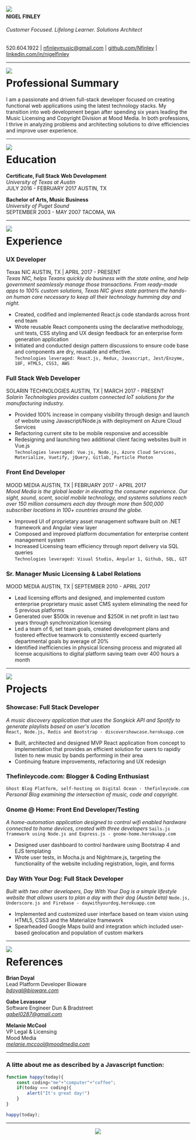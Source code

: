 <img align="left" src="http://res.cloudinary.com/thefinleycode/image/fetch/http://res.cloudinary.com/thefinleycode/image/upload/c_scale,w_126/v1505003729/NF__2_o4xu3s.png" />

#### NIGEL FINLEY
###### Customer Focused. Lifelong Learner. Solutions Architect
520.604.1922 | nfinleymusic@gmail.com | [github.com/Nfinley](https://github.com/nfinley) | [linkedin.com/in/nigelfinley](https://www.linkedin.com/in/nigelfinley/)


***


<img align="left" src="http://res.cloudinary.com/thefinleycode/image/fetch/http://res.cloudinary.com/thefinleycode/image/upload/c_scale,w_40/v1505004843/bulls-eye_ri3p8v.png" />
 
# Professional Summary

<p> I am a passionate and driven full-stack developer focused on creating functional web applications using the latest technology stacks. My transition into web development began after spending six years leading the Music Licensing and Copyright Division at Mood Media. In both professions, I thrive in analyzing problems and architecting solutions to drive efficiencies and improve user experience.</p>



***


<img align="left" src="http://res.cloudinary.com/thefinleycode/image/fetch/http://res.cloudinary.com/thefinleycode/image/upload/c_scale,w_40/v1505004848/graduate_qytvha.png" />
 
# Education

**Certificate, Full Stack Web Development**  
*University of Texas at Austin*  
JULY 2016 - FEBRUARY 2017 AUSTIN, TX

**Bachelor of Arts, Music Business**  
*University of Puget Sound*  
SEPTEMBER 2003 - MAY 2007 TACOMA, WA



***


<img align="left" src="http://res.cloudinary.com/thefinleycode/image/fetch/http://res.cloudinary.com/thefinleycode/image/upload/c_scale,w_40/v1505004852/suitcase_pxd7xv.png" />

# Experience

### UX Developer  
Texas NIC   AUSTIN, TX | APRIL 2017 - PRESENT    
*Texas NIC, helps Texans quickly do business with the state online, and help government seamlessly manage those transactions. From ready-made apps to 100% custom solutions, Texas NIC gives state partners the hands-on human care necessary to keep all their technology humming day and night.*
* Created, codified and implemented React.js code standards across front end team
* Wrote reusable React components using the declarative methodology, unit tests, CSS styling and UX design feedback for an enterprise form generation application
* Initiated and conducted design pattern discussions to ensure code base and components are dry, reusable and effective.  
`Technologies leveraged: React.js, Redux, Javascript, Jest/Enzyme, 18F, HTML5, CSS3, AWS`
 

### Full Stack Web Developer  
SOLARIN TECHNOLOGIES   AUSTIN, TX  | MARCH 2017 - PRESENT   
 *Solarin Technologies provides custom connected IoT solutions for the manufacturing industry.*
 * Provided 100% increase in company visibility through design and launch of website using Javascript/Node.js with deployment on Azure Cloud Services
 * Refactoring current site to be mobile responsive and accessible
 * Redesigning and launching two additional client facing websites built in Vue.js   
 `Technologies leveraged: Vue.js, Node.js, Azure Cloud Services, Materialize, Vuetify, jQuery, Gitlab, Particle Photon`

### Front End Developer  
MOOD MEDIA AUSTIN, TX | FEBRUARY 2017 - APRIL 2017  
*Mood Media is the global leader in elevating the consumer experience. Our sight, sound, scent, social mobile technology, and systems solutions reach over 150 million consumers each day through more than 500,000 subscriber locations in 100+ countries around the globe.*
* Improved UI of proprietary asset management software built on .NET framework and Angular view layer 
* Composed and improved platform documentation for enterprise content management system
* Increased Licensing team efficiency through report delivery via SQL queries  
`Technologies leveraged: Visual Studio, Angular 1, Github, SQL, GIT`
 
### Sr. Manager Music Licensing & Label Relations  
MOOD MEDIA AUSTIN, TX  | SEPTEMBER 2010 - APRIL 2017
* Lead licensing efforts and designed, and implemented custom enterprise proprietary music asset CMS system eliminating the need for 5 previous platforms
* Generated over $500k in revenue and $250K in net profit in last two years through synchronization licensing
* Led a team of 6, set team goals, created development plans and fostered effective teamwork to consistently exceed quarterly departmental goals by average of 20%
* Identified inefficiencies in physical licensing process and migrated all license acquisitions to digital platform saving team over 400 hours a month



***

<img align="left" src="http://res.cloudinary.com/thefinleycode/image/fetch/http://res.cloudinary.com/thefinleycode/image/upload/c_scale,w_30/v1505004838/fire_2_knew5c.png" />

# Projects
### Showcase: Full Stack Developer
*A music discovery application that uses the Songkick API and Spotify to generate playlists based on user's location*  
`React, Node.js, Redis and Bootstrap - discovershowcase.herokuapp.com`  
* Built, architected and designed MVP React application from concept to implementation that provides an efficient solution for users to rapidly listen to new music by bands performing in their area
* Continuing feature improvements, refactoring and UX redesign


### Thefinleycode.com: Blogger & Coding Enthusiast
`Ghost Blog Platform, self-hosting on Digital Ocean - thefinleycode.com`  
*Personal Blog examining the intersection of music, code and copyright.*


### Gnome @ Home: Front End Developer/Testing
*A home-automation application designed to control wifi enabled hardware connected to home devices, created with three developers*
`Sails.js framework using Node.js and Express.js - gnome-home.herokuapp.com`  
* Designed user dashboard to control hardware using Bootstrap 4 and EJS templating 
* Wrote user tests, in Mocha.js and Nightmare.js, targeting the functionality of the website including registration, login, and forms  

### Day With Your Dog: Full Stack Developer
*Built with two other developers, Day With Your Dog is a simple lifestyle website that allows users to plan a day with their dog (Austin beta)*
`Node.js, Underscore.js and Firebase - daywithyourdog.herokuapp.com`  
* Implemented and customized user interface based on team vision using HTML5, CSS3 and the Materialize framework
* Spearheaded Google Maps build and integration which included user- based geolocation and population of custom markers



***


<img align="left" src="http://res.cloudinary.com/thefinleycode/image/fetch/http://res.cloudinary.com/thefinleycode/image/upload/c_scale,w_22/v1505004845/bulb_wipu3m.png" />


# References
**Brian Doyal**    
Lead Platform Developer Bioware    
*bdoyal@bioware.com*


**Gabe Levasseur**  
Software Engineer Dun & Bradstreet     
*gabel0287@gmail.com*

**Melanie McCool**  
VP Legal & Licensing    
Mood Media   
*melanie.mccool@moodmedia.com*


***

### A litte about me as described by a Javascript function:
  
```javascript
function happy(today){
    const coding="me"+"computer"+"coffee";
    if(today === coding){
        alert("It's great day!")    
    }
}

happy(today);
```

***

<p align="center"><a src="nigelfinley.com"><img src="http://res.cloudinary.com/thefinleycode/image/fetch/http://res.cloudinary.com/thefinleycode/image/fetch/http://res.cloudinary.com/thefinleycode/image/upload/c_scale,w_45/v1505003729/NF__2_o4xu3s.png" /></a> 
</p>

